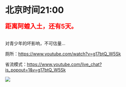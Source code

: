 # 北京时间21:00

<div style="color:red;font-size:20px;font-weight:bolder">距离阿蝗入土，还有5天。</div>

<br>

对青少年的坏影响，不可估量...

厕所：https://www.youtube.com/watch?v=g17btQ_W5Sk

省流模式：https://www.youtube.com/live_chat?is_popout=1&v=g17btQ_W5Sk

<img src="https://img.nga.178.com/attachments/mon_202106/26/7nQ2o-gc4xZtT3cSgc-oq.png"></img>